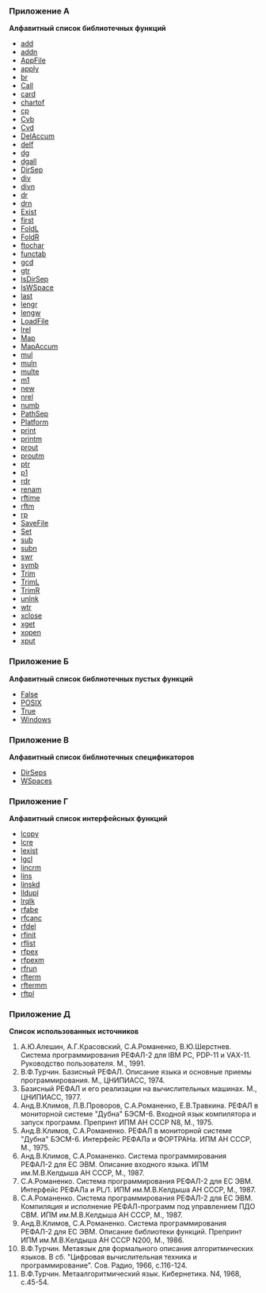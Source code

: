 ### Приложение А

**Алфавитный список библиотечных функций**
- [add](https://github.com/Aleksandr3Bocharov/RefalAB/blob/main/doc/R_2.md#%D1%84%D1%83%D0%BD%D0%BA%D1%86%D0%B8%D1%8F-add)
- [addn](https://github.com/Aleksandr3Bocharov/RefalAB/blob/main/doc/R_2.md#%D1%84%D1%83%D0%BD%D0%BA%D1%86%D0%B8%D1%8F-addn)
- [AppFile](https://github.com/Aleksandr3Bocharov/RefalAB/blob/main/doc/R_2.md#%D1%84%D1%83%D0%BD%D0%BA%D1%86%D0%B8%D1%8F-appfile)
- [apply](https://github.com/Aleksandr3Bocharov/RefalAB/blob/main/doc/R_2.md#%D1%84%D1%83%D0%BD%D0%BA%D1%86%D0%B8%D1%8F-apply)
- [br](https://github.com/Aleksandr3Bocharov/RefalAB/blob/main/doc/R_1.md#%D1%84%D1%83%D0%BD%D0%BA%D1%86%D0%B8%D1%8F-%D0%B2r-%D0%B7%D0%B0%D0%BA%D0%BE%D0%BF%D0%B0%D1%82%D1%8C)
- [Call](https://github.com/Aleksandr3Bocharov/RefalAB/blob/main/doc/R_2.md#%D1%84%D1%83%D0%BD%D0%BA%D1%86%D0%B8%D1%8F-call)
- [card](https://github.com/Aleksandr3Bocharov/RefalAB/blob/main/doc/R_2.md#%D1%84%D1%83%D0%BD%D0%BA%D1%86%D0%B8%D1%8F-card)
- [chartof](https://github.com/Aleksandr3Bocharov/RefalAB/blob/main/doc/R_2.md#%D1%84%D1%83%D0%BD%D0%BA%D1%86%D0%B8%D1%8F-chartof)
- [cp](https://github.com/Aleksandr3Bocharov/RefalAB/blob/main/doc/R_1.md#%D1%84%D1%83%D0%BD%D0%BA%D1%86%D0%B8%D1%8F-%D1%81%D1%80-%D1%81%D0%BA%D0%BE%D0%BF%D0%B8%D1%80%D0%BE%D0%B2%D0%B0%D1%82%D1%8C)
- [Cvb](https://github.com/Aleksandr3Bocharov/RefalAB/blob/main/doc/R_2.md#%D1%84%D1%83%D0%BD%D0%BA%D1%86%D0%B8%D1%8F-cvb)
- [Cvd](https://github.com/Aleksandr3Bocharov/RefalAB/blob/main/doc/R_2.md#%D1%84%D1%83%D0%BD%D0%BA%D1%86%D0%B8%D1%8F-cvd)
- [DelAccum](https://github.com/Aleksandr3Bocharov/RefalAB/blob/main/doc/R_2.md#%D1%84%D1%83%D0%BD%D0%BA%D1%86%D0%B8%D1%8F-delaccum)
- [delf](https://github.com/Aleksandr3Bocharov/RefalAB/blob/main/doc/R_2.md#%D1%84%D1%83%D0%BD%D0%BA%D1%86%D0%B8%D1%8F-delf)
- [dg](https://github.com/Aleksandr3Bocharov/RefalAB/blob/main/doc/R_1.md#%D1%84%D1%83%D0%BD%D0%BA%D1%86%D0%B8%D1%8F-dg-%D0%B2%D1%8B%D0%BA%D0%BE%D0%BF%D0%B0%D1%82%D1%8C)
- [dgall](https://github.com/Aleksandr3Bocharov/RefalAB/blob/main/doc/R_1.md#%D1%84%D1%83%D0%BD%D0%BA%D1%86%D0%B8%D1%8F-dg%D0%B0ll-%D0%B2%D1%8B%D0%BA%D0%BE%D0%BF%D0%B0%D1%82%D1%8C-%D0%B2%D1%81%D0%B5)
- [DirSep](https://github.com/Aleksandr3Bocharov/RefalAB/blob/main/doc/R_2.md#%D1%84%D1%83%D0%BD%D0%BA%D1%86%D0%B8%D1%8F-dirsep)
- [div](https://github.com/Aleksandr3Bocharov/RefalAB/blob/main/doc/R_2.md#%D1%84%D1%83%D0%BD%D0%BA%D1%86%D0%B8%D1%8F-div)
- [divn](https://github.com/Aleksandr3Bocharov/RefalAB/blob/main/doc/R_2.md#%D1%84%D1%83%D0%BD%D0%BA%D1%86%D0%B8%D1%8F-divn)
- [dr](https://github.com/Aleksandr3Bocharov/RefalAB/blob/main/doc/R_2.md#%D1%84%D1%83%D0%BD%D0%BA%D1%86%D0%B8%D1%8F-dr)
- [drn](https://github.com/Aleksandr3Bocharov/RefalAB/blob/main/doc/R_2.md#%D1%84%D1%83%D0%BD%D0%BA%D1%86%D0%B8%D1%8F-drn)
- [Exist](https://github.com/Aleksandr3Bocharov/RefalAB/blob/main/doc/R_2.md#%D1%84%D1%83%D0%BD%D0%BA%D1%86%D0%B8%D1%8F-exist)
- [first](https://github.com/Aleksandr3Bocharov/RefalAB/blob/main/doc/R_2.md#%D1%84%D1%83%D0%BD%D0%BA%D1%86%D0%B8%D1%8F-first)
- [FoldL](https://github.com/Aleksandr3Bocharov/RefalAB/blob/main/doc/R_2.md#%D1%84%D1%83%D0%BD%D0%BA%D1%86%D0%B8%D1%8F-foldl)
- [FoldR](https://github.com/Aleksandr3Bocharov/RefalAB/blob/main/doc/R_2.md#%D1%84%D1%83%D0%BD%D0%BA%D1%86%D0%B8%D1%8F-foldr)
- [ftochar](https://github.com/Aleksandr3Bocharov/RefalAB/blob/main/doc/R_2.md#%D1%84%D1%83%D0%BD%D0%BA%D1%86%D0%B8%D1%8F-ftochar)
- [functab](https://github.com/Aleksandr3Bocharov/RefalAB/blob/main/doc/R_2.md#%D1%84%D1%83%D0%BD%D0%BA%D1%86%D0%B8%D1%8F-functab)
- [gcd](https://github.com/Aleksandr3Bocharov/RefalAB/blob/main/doc/R_2.md#%D1%84%D1%83%D0%BD%D0%BA%D1%86%D0%B8%D1%8F-gcd)
- [gtr](https://github.com/Aleksandr3Bocharov/RefalAB/blob/main/doc/R_1.md#%D1%84%D1%83%D0%BD%D0%BA%D1%86%D0%B8%D1%8F-gtr-%D0%B2%D0%B7%D1%8F%D1%82%D1%8C-%D0%BF%D0%BE-%D1%81%D1%81%D1%8B%D0%BB%D0%BA%D0%B5)
- [IsDirSep](https://github.com/Aleksandr3Bocharov/RefalAB/blob/main/doc/R_2.md#%D1%84%D1%83%D0%BD%D0%BA%D1%86%D0%B8%D1%8F-isdirsep)
- [IsWSpace](https://github.com/Aleksandr3Bocharov/RefalAB/blob/main/doc/R_2.md#%D1%84%D1%83%D0%BD%D0%BA%D1%86%D0%B8%D1%8F-iswspace)
- [last](https://github.com/Aleksandr3Bocharov/RefalAB/blob/main/doc/R_2.md#%D1%84%D1%83%D0%BD%D0%BA%D1%86%D0%B8%D1%8F-last)
- [lengr](https://github.com/Aleksandr3Bocharov/RefalAB/blob/main/doc/R_2.md#%D1%84%D1%83%D0%BD%D0%BA%D1%86%D0%B8%D1%8F-lengr)
- [lengw](https://github.com/Aleksandr3Bocharov/RefalAB/blob/main/doc/R_2.md#%D1%84%D1%83%D0%BD%D0%BA%D1%86%D0%B8%D0%B8-lengw)
- [LoadFile](https://github.com/Aleksandr3Bocharov/RefalAB/blob/main/doc/R_2.md#%D1%84%D1%83%D0%BD%D0%BA%D1%86%D0%B8%D1%8F-loadfile)
- [lrel](https://github.com/Aleksandr3Bocharov/RefalAB/blob/main/doc/R_2.md#%D1%84%D1%83%D0%BD%D0%BA%D1%86%D0%B8%D1%8F-lrel)
- [Map](https://github.com/Aleksandr3Bocharov/RefalAB/blob/main/doc/R_2.md#%D1%84%D1%83%D0%BD%D0%BA%D1%86%D0%B8%D1%8F-map)
- [MapAccum](https://github.com/Aleksandr3Bocharov/RefalAB/blob/main/doc/R_2.md#%D1%84%D1%83%D0%BD%D0%BA%D1%86%D0%B8%D1%8F-mapaccum)
- [mul](https://github.com/Aleksandr3Bocharov/RefalAB/blob/main/doc/R_2.md#%D1%84%D1%83%D0%BD%D0%BA%D1%86%D0%B8%D1%8F-mul)
- [muln](https://github.com/Aleksandr3Bocharov/RefalAB/blob/main/doc/R_2.md#%D1%84%D1%83%D0%BD%D0%BA%D1%86%D0%B8%D1%8F-muln)
- [multe](https://github.com/Aleksandr3Bocharov/RefalAB/blob/main/doc/R_2.md#%D1%84%D1%83%D0%BD%D0%BA%D1%86%D0%B8%D1%8F-multe)
- [m1](https://github.com/Aleksandr3Bocharov/RefalAB/blob/main/doc/R_2.md#%D1%84%D1%83%D0%BD%D0%BA%D1%86%D0%B8%D1%8F-m1)
- [new](https://github.com/Aleksandr3Bocharov/RefalAB/blob/main/doc/R_1.md#%D1%84%D1%83%D0%BD%D0%BA%D1%86%D0%B8%D1%8F-new)
- [nrel](https://github.com/Aleksandr3Bocharov/RefalAB/blob/main/doc/R_2.md#%D1%84%D1%83%D0%BD%D0%BA%D1%86%D0%B8%D1%8F-nrel)
- [numb](https://github.com/Aleksandr3Bocharov/RefalAB/blob/main/doc/R_2.md#%D1%84%D1%83%D0%BD%D0%BA%D1%86%D0%B8%D1%8F-numb)
- [PathSep](https://github.com/Aleksandr3Bocharov/RefalAB/blob/main/doc/R_2.md#%D1%84%D1%83%D0%BD%D0%BA%D1%86%D0%B8%D1%8F-pathsep)
- [Platform](https://github.com/Aleksandr3Bocharov/RefalAB/blob/main/doc/R_2.md#%D1%84%D1%83%D0%BD%D0%BA%D1%86%D0%B8%D1%8F-platform)
- [print](https://github.com/Aleksandr3Bocharov/RefalAB/blob/main/doc/R_2.md#%D1%84%D1%83%D0%BD%D0%BA%D1%86%D0%B8%D1%8F-print)
- [printm](https://github.com/Aleksandr3Bocharov/RefalAB/blob/main/doc/R_2.md#%D1%84%D1%83%D0%BD%D0%BA%D1%86%D0%B8%D1%8F-printm)
- [prout](https://github.com/Aleksandr3Bocharov/RefalAB/blob/main/doc/R_2.md#%D1%84%D1%83%D0%BD%D0%BA%D1%86%D0%B8%D1%8F-prout)
- [proutm](https://github.com/Aleksandr3Bocharov/RefalAB/blob/main/doc/R_2.md#%D1%84%D1%83%D0%BD%D0%BA%D1%86%D0%B8%D1%8F-proutm)
- [ptr](https://github.com/Aleksandr3Bocharov/RefalAB/blob/main/doc/R_1.md#%D1%84%D1%83%D0%BD%D0%BA%D1%86%D0%B8%D1%8F-ptr-%D0%BF%D0%BE%D0%BB%D0%BE%D0%B6%D0%B8%D1%82%D1%8C-%D0%BF%D0%BE-%D1%81%D1%81%D1%8B%D0%BB%D0%BA%D0%B5)
- [p1](https://github.com/Aleksandr3Bocharov/RefalAB/blob/main/doc/R_2.md#%D1%84%D1%83%D0%BD%D0%BA%D1%86%D0%B8%D1%8F-p1)
- [rdr](https://github.com/Aleksandr3Bocharov/RefalAB/blob/main/doc/R_1.md#%D1%84%D1%83%D0%BD%D0%BA%D1%86%D0%B8%D1%8F-rdr-%D0%BF%D1%80%D0%BE%D1%87%D0%B8%D1%82%D0%B0%D1%82%D1%8C-%D0%BF%D0%BE-%D1%81%D1%81%D1%8B%D0%BB%D0%BA%D0%B5)
- [renam](https://github.com/Aleksandr3Bocharov/RefalAB/blob/main/doc/R_2.md#%D1%84%D1%83%D0%BD%D0%BA%D1%86%D0%B8%D1%8F-renam)
- [rftime](https://github.com/Aleksandr3Bocharov/RefalAB/blob/main/doc/R_2.md#%D1%84%D1%83%D0%BD%D0%BA%D1%86%D0%B8%D1%8F-rftime)
- [rftm](https://github.com/Aleksandr3Bocharov/RefalAB/blob/main/doc/R_2.md#%D1%84%D1%83%D0%BD%D0%BA%D1%86%D0%B8%D1%8F-rftm)
- [rp](https://github.com/Aleksandr3Bocharov/RefalAB/blob/main/doc/R_1.md#%D1%84%D1%83%D0%BD%D0%BA%D1%86%D0%B8%D1%8F-r%D1%80-%D0%B7%D0%B0%D0%BC%D0%B5%D0%BD%D0%B8%D1%82%D1%8C)
- [SaveFile](https://github.com/Aleksandr3Bocharov/RefalAB/blob/main/doc/R_2.md#%D1%84%D1%83%D0%BD%D0%BA%D1%86%D0%B8%D1%8F-savefile)
- [Set](https://github.com/Aleksandr3Bocharov/RefalAB/blob/main/doc/R_2.md#%D1%84%D1%83%D0%BD%D0%BA%D1%86%D0%B8%D1%8F-set)
- [sub](https://github.com/Aleksandr3Bocharov/RefalAB/blob/main/doc/R_2.md#%D1%84%D1%83%D0%BD%D0%BA%D1%86%D0%B8%D1%8F-sub)
- [subn](https://github.com/Aleksandr3Bocharov/RefalAB/blob/main/doc/R_2.md#%D1%84%D1%83%D0%BD%D0%BA%D1%86%D0%B8%D1%8F-subn)
- [swr](https://github.com/Aleksandr3Bocharov/RefalAB/blob/main/doc/R_1.md#%D1%84%D1%83%D0%BD%D0%BA%D1%86%D0%B8%D1%8F-swr-%D0%BE%D0%B1%D0%BC%D0%B5%D0%BD%D1%8F%D1%82%D1%8C-%D0%BF%D0%BE-%D1%81%D1%81%D1%8B%D0%BB%D0%BA%D0%B5)
- [symb](https://github.com/Aleksandr3Bocharov/RefalAB/blob/main/doc/R_2.md#%D1%84%D1%83%D0%BD%D0%BA%D1%86%D0%B8%D1%8F-symb)
- [Trim](https://github.com/Aleksandr3Bocharov/RefalAB/blob/main/doc/R_2.md#%D1%84%D1%83%D0%BD%D0%BA%D1%86%D0%B8%D1%8F-trim)
- [TrimL](https://github.com/Aleksandr3Bocharov/RefalAB/blob/main/doc/R_2.md#%D1%84%D1%83%D0%BD%D0%BA%D1%86%D0%B8%D1%8F-triml)
- [TrimR](https://github.com/Aleksandr3Bocharov/RefalAB/blob/main/doc/R_2.md#%D1%84%D1%83%D0%BD%D0%BA%D1%86%D0%B8%D1%8F-trimr)
- [unlnk](https://github.com/Aleksandr3Bocharov/RefalAB/blob/main/doc/R_2.md#%D1%84%D1%83%D0%BD%D0%BA%D1%86%D0%B8%D1%8F-unlnk)
- [wtr](https://github.com/Aleksandr3Bocharov/RefalAB/blob/main/doc/R_1.md#%D1%84%D1%83%D0%BD%D0%BA%D1%86%D0%B8%D1%8F-wtr-%D0%B7%D0%B0%D0%BF%D0%B8%D1%81%D0%B0%D1%82%D1%8C-%D0%BF%D0%BE-%D1%81%D1%81%D1%8B%D0%BB%D0%BA%D0%B5)
- [xclose](https://github.com/Aleksandr3Bocharov/RefalAB/blob/main/doc/R_2.md#%D1%84%D1%83%D0%BD%D0%BA%D1%86%D0%B8%D1%8F-xclose)
- [xget](https://github.com/Aleksandr3Bocharov/RefalAB/blob/main/doc/R_2.md#%D1%84%D1%83%D0%BD%D0%BA%D1%86%D0%B8%D1%8F-xget)
- [xopen](https://github.com/Aleksandr3Bocharov/RefalAB/blob/main/doc/R_2.md#%D1%84%D1%83%D0%BD%D0%BA%D1%86%D0%B8%D1%8F-xopen)
- [xput](https://github.com/Aleksandr3Bocharov/RefalAB/blob/main/doc/R_2.md#%D1%84%D1%83%D0%BD%D0%BA%D1%86%D0%B8%D1%8F-xput)

### Приложение Б

**Алфавитный список библиотечных пустых функций**
- [False](https://github.com/Aleksandr3Bocharov/RefalAB/blob/main/doc/R_2.md#%D0%BF%D1%83%D1%81%D1%82%D0%B0%D1%8F-%D1%84%D1%83%D0%BD%D0%BA%D1%86%D0%B8%D1%8F-false)
- [POSIX](https://github.com/Aleksandr3Bocharov/RefalAB/blob/main/doc/R_2.md#%D0%BF%D1%83%D1%81%D1%82%D0%B0%D1%8F-%D1%84%D1%83%D0%BD%D0%BA%D1%86%D0%B8%D1%8F-posix)
- [True](https://github.com/Aleksandr3Bocharov/RefalAB/blob/main/doc/R_2.md#%D0%BF%D1%83%D1%81%D1%82%D0%B0%D1%8F-%D1%84%D1%83%D0%BD%D0%BA%D1%86%D0%B8%D1%8F-true)
- [Windows](https://github.com/Aleksandr3Bocharov/RefalAB/blob/main/doc/R_2.md#%D0%BF%D1%83%D1%81%D1%82%D0%B0%D1%8F-%D1%84%D1%83%D0%BD%D0%BA%D1%86%D0%B8%D1%8F-windows)

### Приложение В

**Алфавитный список библиотечных спецификаторов**
- [DirSeps](https://github.com/Aleksandr3Bocharov/RefalAB/blob/main/doc/R_2.md#%D1%81%D0%BF%D0%B5%D1%86%D0%B8%D1%84%D0%B8%D0%BA%D0%B0%D1%82%D0%BE%D1%80-dirseps)
- [WSpaces](https://github.com/Aleksandr3Bocharov/RefalAB/blob/main/doc/R_2.md#%D1%81%D0%BF%D0%B5%D1%86%D0%B8%D1%84%D0%B8%D0%BA%D0%B0%D1%82%D0%BE%D1%80-wspaces)

### Приложение Г

**Алфавитный список интерфейсных функций**
- [lcopy](https://github.com/Aleksandr3Bocharov/RefalAB/blob/main/doc/R_3.md#%D1%84%D1%83%D0%BD%D0%BA%D1%86%D0%B8%D1%8F-lcopy)
- [lcre](https://github.com/Aleksandr3Bocharov/RefalAB/blob/main/doc/R_3.md#%D1%84%D1%83%D0%BD%D0%BA%D1%86%D0%B8%D1%8F-lcre)
- [lexist](https://github.com/Aleksandr3Bocharov/RefalAB/blob/main/doc/R_3.md#%D1%84%D1%83%D0%BD%D0%BA%D1%86%D0%B8%D1%8F-lexist)
- [lgcl](https://github.com/Aleksandr3Bocharov/RefalAB/blob/main/doc/R_3.md#%D1%84%D1%83%D0%BD%D0%BA%D1%86%D0%B8%D1%8F-lgcl)
- [lincrm](https://github.com/Aleksandr3Bocharov/RefalAB/blob/main/doc/R_3.md#%D1%84%D1%83%D0%BD%D0%BA%D1%86%D0%B8%D1%8F-lincrm)
- [lins](https://github.com/Aleksandr3Bocharov/RefalAB/blob/main/doc/R_3.md#%D1%84%D1%83%D0%BD%D0%BA%D1%86%D0%B8%D1%8F-lins)
- [linskd](https://github.com/Aleksandr3Bocharov/RefalAB/blob/main/doc/R_3.md#%D1%84%D1%83%D0%BD%D0%BA%D1%86%D0%B8%D1%8F-linskd)
- [lldupl](https://github.com/Aleksandr3Bocharov/RefalAB/blob/main/doc/R_3.md#%D1%84%D1%83%D0%BD%D0%BA%D1%86%D0%B8%D1%8F-lldupl)
- [lrqlk](https://github.com/Aleksandr3Bocharov/RefalAB/blob/main/doc/R_3.md#%D1%84%D1%83%D0%BD%D0%BA%D1%86%D0%B8%D1%8F-lrqlk)
- [rfabe](https://github.com/Aleksandr3Bocharov/RefalAB/blob/main/doc/R_3.md#%D1%84%D1%83%D0%BD%D0%BA%D1%86%D0%B8%D1%8F-rfabe)
- [rfcanc](https://github.com/Aleksandr3Bocharov/RefalAB/blob/main/doc/R_3.md#%D0%BF%D0%BE%D0%B4%D0%BF%D1%80%D0%BE%D0%B3%D1%80%D0%B0%D0%BC%D0%BC%D0%B0-rfcanc)
- [rfdel](https://github.com/Aleksandr3Bocharov/RefalAB/blob/main/doc/R_3.md#%D0%BF%D0%BE%D0%B4%D0%BF%D1%80%D0%BE%D0%B3%D1%80%D0%B0%D0%BC%D0%BC%D0%B0-rfdel)
- [rfinit](https://github.com/Aleksandr3Bocharov/RefalAB/blob/main/doc/R_3.md#%D0%BF%D0%BE%D0%B4%D0%BF%D1%80%D0%BE%D0%B3%D1%80%D0%B0%D0%BC%D0%BC%D0%B0-rfinit)
- [rflist](https://github.com/Aleksandr3Bocharov/RefalAB/blob/main/doc/R_3.md#%D0%BF%D0%BE%D0%B4%D0%BF%D1%80%D0%BE%D0%B3%D1%80%D0%B0%D0%BC%D0%BC%D0%B0-rflist)
- [rfpex](https://github.com/Aleksandr3Bocharov/RefalAB/blob/main/doc/R_3.md#%D1%84%D1%83%D0%BD%D0%BA%D1%86%D0%B8%D1%8F-rfpex)
- [rfpexm](https://github.com/Aleksandr3Bocharov/RefalAB/blob/main/doc/R_3.md#%D1%84%D1%83%D0%BD%D0%BA%D1%86%D0%B8%D1%8F-rfpexm)
- [rfrun](https://github.com/Aleksandr3Bocharov/RefalAB/blob/main/doc/R_3.md#%D0%BF%D0%BE%D0%B4%D0%BF%D1%80%D0%BE%D0%B3%D1%80%D0%B0%D0%BC%D0%BC%D0%B0-rfrun)
- [rfterm](https://github.com/Aleksandr3Bocharov/RefalAB/blob/main/doc/R_3.md#%D0%BF%D0%BE%D0%B4%D0%BF%D1%80%D0%BE%D0%B3%D1%80%D0%B0%D0%BC%D0%BC%D0%B0-rfterm)
- [rftermm](https://github.com/Aleksandr3Bocharov/RefalAB/blob/main/doc/R_3.md#%D0%BF%D0%BE%D0%B4%D0%BF%D1%80%D0%BE%D0%B3%D1%80%D0%B0%D0%BC%D0%BC%D0%B0-rftermm)
- [rftpl](https://github.com/Aleksandr3Bocharov/RefalAB/blob/main/doc/R_3.md#%D1%84%D1%83%D0%BD%D0%BA%D1%86%D0%B8%D1%8F-rftpl)

### Приложение Д

**Список использованных источников**
1. А.Ю.Алешин, А.Г.Красовский, С.А.Романенко, В.Ю.Шерстнев. Система
программирования РЕФАЛ-2 для IBM PC, PDP-11 и VAX-11.
Руководство пользователя. М., 1991.
3. В.Ф.Турчин. Базисный РЕФАЛ. Описание языка и основные приемы
программирования. М., ЦНИПИАСС, 1974.
4. Базисный РЕФАЛ и его реализации на вычислительных машинах. М.,
ЦНИПИАСС, 1977.
5. Анд.В.Климов, Л.В.Проворов, С.А.Романенко, Е.В.Травкина. РЕФАЛ в
мониторной системе "Дубна" БЭСМ-6. Входной язык компилятора и запуск
программ. Препринт ИПМ АН СССР N8, М., 1975.
6. Анд.В.Климов, С.А.Романенко. РЕФАЛ в мониторной системе "Дубна"
БЭСМ-6. Интерфейс РЕФАЛа и ФОРТРАНа. ИПМ АН СССР, М., 1975.
7. Анд.В.Климов, С.А.Романенко. Система программирования РЕФАЛ-2
для ЕС ЭВМ. Описание входного языка. ИПМ им.М.В.Келдыша АН СССР, М., 1987.
8. С.А.Романенко. Система программирования РЕФАЛ-2 для ЕС ЭВМ.
Интерфейс РЕФАЛа и PL/1. ИПМ им.М.В.Келдыша АН СССР, М., 1987.
9. С.А.Романенко. Система программирования РЕФАЛ-2 для ЕС ЭВМ.
Компиляция и исполнение РЕФАЛ-программ под управлением ПДО СВМ. ИПМ
им.М.В.Келдыша АН СССР, М., 1987.
10. Анд.В.Климов, С.А.Романенко. Система программирования РЕФАЛ-2
для ЕС ЭВМ. Описание библиотеки функций. Препринт ИПМ им.М.В.Келдыша
АН СССР N200, М., 1986.
11. В.Ф.Турчин. Метаязык для формального описания алгоритмических
языков. В сб. "Цифровая вычислительная техника и программирование".
Сов. Радио, 1966, с.116-124.
12. В.Ф.Турчин. Метаалгоритмический язык. Кибернетика. N4, 1968,
с.45-54.
